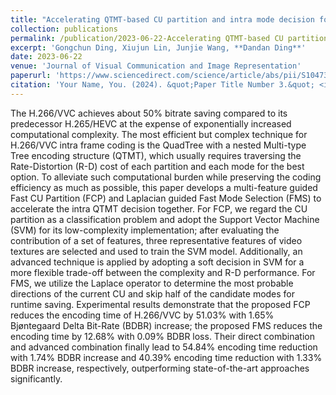 ```yaml
---
title: "Accelerating QTMT-based CU partition and intra mode decision for versatile video coding"
collection: publications
permalink: /publication/2023-06-22-Accelerating QTMT-based CU partition and intra mode decision for versatile video coding
excerpt: 'Gongchun Ding, Xiujun Lin, Junjie Wang, **Dandan Ding**'
date: 2023-06-22
venue: 'Journal of Visual Communication and Image Representation'
paperurl: 'https://www.sciencedirect.com/science/article/abs/pii/S1047320323000822'
citation: 'Your Name, You. (2024). &quot;Paper Title Number 3.&quot; <i>GitHub Journal of Bugs</i>. 1(3).'
---
```


The H.266/VVC achieves about 50% bitrate saving compared to its predecessor H.265/HEVC at the expense of exponentially increased computational complexity. The most efficient but complex technique for H.266/VVC intra frame coding is the QuadTree with a nested Multi-type Tree encoding structure (QTMT), which usually requires traversing the Rate-Distortion (R-D) cost of each partition and each mode for the best option. To alleviate such computational burden while preserving the coding efficiency as much as possible, this paper develops a multi-feature guided Fast CU Partition (FCP) and Laplacian guided Fast Mode Selection (FMS) to accelerate the intra QTMT decision together. For FCP, we regard the CU partition as a classification problem and adopt the Support Vector Machine (SVM) for its low-complexity implementation; after evaluating the contribution of a set of features, three representative features of video textures are selected and used to train the SVM model. Additionally, an advanced technique is applied by adopting a soft decision in SVM for a more flexible trade-off between the complexity and R-D performance. For FMS, we utilize the Laplace operator to determine the most probable directions of the current CU and skip half of the candidate modes for runtime saving. Experimental results demonstrate that the proposed FCP reduces the encoding time of H.266/VVC by 51.03% with 1.65% Bjøntegaard Delta Bit-Rate (BDBR) increase; the proposed FMS reduces the encoding time by 12.68% with 0.09% BDBR loss. Their direct combination and advanced combination finally lead to 54.84% encoding time reduction with 1.74% BDBR increase and 40.39% encoding time reduction with 1.33% BDBR increase, respectively, outperforming state-of-the-art approaches significantly.